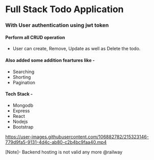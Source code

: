 # Full Stack Todo Application
### With User authentication using jwt token
#### Perform all CRUD operation 
   - User can create, Remove, Update as well as Delete the todo.
#### Also added some addition feartures like -
  - Searching
  - Shorting
  - Pagination
  
#### Tech Stack -
  - Mongodb
  - Express
  - React
  - Nodejs
  - Bootstrap
  

https://user-images.githubusercontent.com/106882782/215323146-779d9fa5-9131-4d4c-ab80-c2b4bc9faa40.mp4



[Note]- Backend hosting is not valid any more @railway

